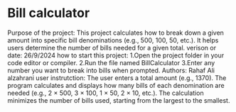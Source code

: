 # Bill calculator 
Purpose of the project: This project calculates how to break down a given amount into specific bill denominations
(e.g., 500, 100, 50, etc.). It helps users determine the number of bills needed for a given total.
verison or date: 26/9/2024
how to start this project: 
1.Open the project folder in your code editor or compiler.
2.Run the file named BillCalculator 
3.Enter any number you want to break into bills when prompted.
Authors: Rahaf Ali alzahrani 
user instrutction: 
The user enters a total amount (e.g., 1370).
The program calculates and displays how many bills of each denomination are needed (e.g., 2 × 500, 3 × 100, 1 × 50, 2 × 10, etc.).
The calculation minimizes the number of bills used, starting from the largest to the smallest.
